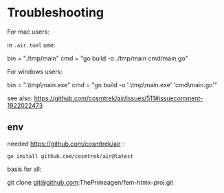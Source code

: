 # Troubleshooting

For mac users:

in `.air.toml` use:

bin = "./tmp/main"
cmd = "go build -o ./tmp/main cmd/main.go"

For windows users:

bin = ".\tmp\main.exe"
cmd = "go build -o '.\tmp\main.exe' 'cmd\main.go'"

see also: https://github.com/cosmtrek/air/issues/511#issuecomment-1922022473

## env

needed https://github.com/cosmtrek/air :

`go install github.com/cosmtrek/air@latest`

basis for all:

git clone git@github.com:ThePrimeagen/fem-htmx-proj.git
